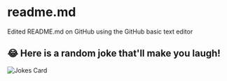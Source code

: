 # readme.md
Edited README.md on GitHub using the GitHub basic text editor
## 😂 Here is a random joke that'll make you laugh!
![Jokes Card](https://readme-jokes.vercel.app/api)
